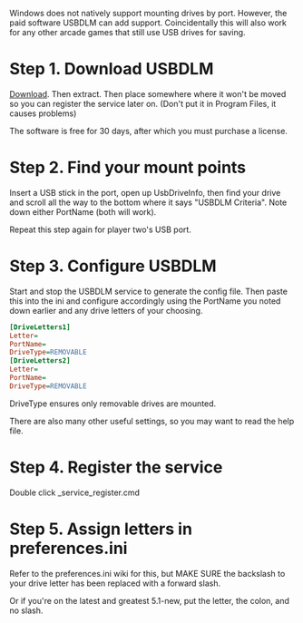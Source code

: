 Windows does not natively support mounting drives by port. However, the paid software USBDLM can add support. Coincidentally this will also work for any other arcade games that still use USB drives for saving.

# Step 1. Download USBDLM
[Download](https://www.uwe-sieber.de/usbdlm_e.html#download). Then extract. Then place somewhere where it won't be moved so you can register the service later on. (Don't put it in Program Files, it causes problems)

The software is free for 30 days, after which you must purchase a license.

# Step 2. Find your mount points
Insert a USB stick in the port, open up UsbDriveInfo, then find your drive and scroll all the way to the bottom where it says "USBDLM Criteria". Note down either PortName (both will work).

Repeat this step again for player two's USB port.

# Step 3. Configure USBDLM
Start and stop the USBDLM service to generate the config file. Then paste this into the ini and configure accordingly using the PortName you noted down earlier and any drive letters of your choosing.
```ini
[DriveLetters1]
Letter=
PortName=
DriveType=REMOVABLE
[DriveLetters2]
Letter=
PortName=
DriveType=REMOVABLE
```
DriveType ensures only removable drives are mounted.

There are also many other useful settings, so you may want to read the help file.

# Step 4. Register the service
Double click _service_register.cmd

# Step 5. Assign letters in preferences.ini

Refer to the preferences.ini wiki for this, but MAKE SURE the backslash to your drive letter has been replaced with a forward slash.

Or if you're on the latest and greatest 5.1-new, put the letter, the colon, and no slash.